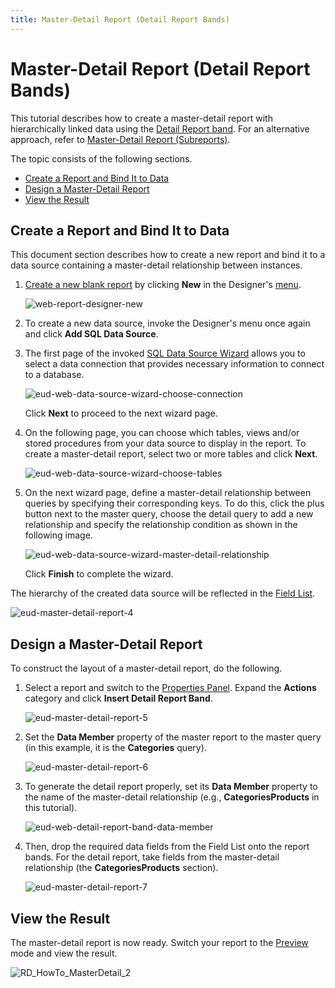 ```yaml
---
title: Master-Detail Report (Detail Report Bands)
---
```

# Master-Detail Report (Detail Report Bands)
This tutorial describes how to create a master-detail report with hierarchically linked data using the [Detail Report band](../report-elements/report-bands.md). For an alternative approach, refer to [Master-Detail Report (Subreports)](master-detail-report-(subreports).md).

The topic consists of the following sections.
* [Create a Report and Bind It to Data](#bindreport)
* [Design a Master-Detail Report](#designreport)
* [View the Result](#result)

## <a name="bindreport"/>Create a Report and Bind It to Data
This document section describes how to create a new report and bind it to a data source containing a master-detail relationship between instances.
1. [Create a new blank report](../creating-reports/basic-operations/create-a-new-report.md) by clicking **New** in the Designer's [menu](../interface-elements/menu.md).
	
	![web-report-designer-new](../../../images/img121527.png)
2. To create a new data source, invoke the Designer's menu once again and click **Add SQL Data Source**.
3. The first page of the invoked [SQL Data Source Wizard](../wizards/sql-data-source-wizard.md) allows you to select a data connection that provides necessary information to connect to a database.
	
	![eud-web-data-source-wizard-choose-connection](../../../images/img126912.png)
	
	Click **Next** to proceed to the next wizard page.
4. On the following page, you can choose which tables, views and/or stored procedures from your data source to display in the report. To create a master-detail report, select two or more tables and click **Next**.
	
	![eud-web-data-source-wizard-choose-tables](../../../images/img126913.png)
5. On the next wizard page, define a master-detail relationship between queries by specifying their corresponding keys. To do this, click the plus button next to the master query, choose the detail query to add a new relationship and specify the relationship condition as shown in the following image.
	
	![eud-web-data-source-wizard-master-detail-relationship](../../../images/img126914.png)
	
	Click **Finish** to complete the wizard.

The hierarchy of the created data source will be reflected in the [Field List](../interface-elements/field-list.md).

![eud-master-detail-report-4](../../../images/img119043.png)

## <a name="designreport"/>Design a Master-Detail Report
To construct the layout of a master-detail report, do the following.
1. Select a report and switch to the [Properties Panel](../interface-elements/properties-panel.md). Expand the **Actions** category and click **Insert Detail Report Band**.
	
	![eud-master-detail-report-5](../../../images/img119049.png)
2. Set the **Data Member** property of the master report to the master query (in this example, it is the **Categories** query).
	
	![eud-master-detail-report-6](../../../images/img119050.png)
3. To generate the detail report properly, set its **Data Member** property to the name of the master-detail relationship (e.g., **CategoriesProducts** in this tutorial).
	
	![eud-web-detail-report-band-data-member](../../../images/img126915.png)
4. Then, drop the required data fields from the Field List onto the report bands. For the detail report, take fields from the master-detail relationship (the **CategoriesProducts** section).
	
	![eud-master-detail-report-7](../../../images/img119051.png)

## <a name="result"/>View the Result
The master-detail report is now ready. Switch your report to the [Preview](../document-preview.md) mode and view the result.

![RD_HowTo_MasterDetail_2](../../../images/img8600.png)